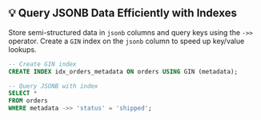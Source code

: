 ## 💡 Query JSONB Data Efficiently with Indexes
Store semi-structured data in `jsonb` columns and query keys using the `->>` operator. Create a `GIN` index on the `jsonb` column to speed up key/value lookups.

```sql
-- Create GIN index
CREATE INDEX idx_orders_metadata ON orders USING GIN (metadata);

-- Query JSONB with index
SELECT *
FROM orders
WHERE metadata ->> 'status' = 'shipped';
```